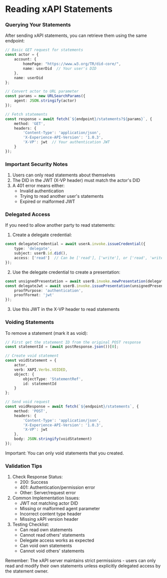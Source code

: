 # Reading xAPI Statements

### Querying Your Statements

After sending xAPI statements, you can retrieve them using the same endpoint:

```typescript
// Basic GET request for statements
const actor = {
    account: { 
        homePage: "https://www.w3.org/TR/did-core/",
        name: userDid  // Your user's DID
    },
    name: userDid
};

// Convert actor to URL parameter
const params = new URLSearchParams({ 
    agent: JSON.stringify(actor) 
});

// Fetch statements
const response = await fetch(`${endpoint}/statements?${params}`, {
    method: 'GET',
    headers: {
        'Content-Type': 'application/json',
        'X-Experience-API-Version': '1.0.3',
        'X-VP': jwt  // Your authentication JWT
    }
});
```

### Important Security Notes

1. Users can only read statements about themselves
2. The DID in the JWT (X-VP header) must match the actor's DID
3. A 401 error means either:
   * Invalid authentication
   * Trying to read another user's statements
   * Expired or malformed JWT

### Delegated Access

If you need to allow another party to read statements:

1. Create a delegate credential:

```typescript
const delegateCredential = await userA.invoke.issueCredential({
    type: 'delegate',
    subject: userB.id.did(),
    access: ['read']  // Can be ['read'], ['write'], or ['read', 'write']
});
```

2. Use the delegate credential to create a presentation:

```typescript
const unsignedPresentation = await userB.invoke.newPresentation(delegateCredential);
const delegateJwt = await userB.invoke.issuePresentation(unsignedPresentation, {
    proofPurpose: 'authentication',
    proofFormat: 'jwt'
});
```

3. Use this JWT in the X-VP header to read statements

### Voiding Statements

To remove a statement (mark it as void):

```typescript
// First get the statement ID from the original POST response
const statementId = (await postResponse.json())[0];

// Create void statement
const voidStatement = {
    actor,
    verb: XAPI.Verbs.VOIDED,
    object: { 
        objectType: 'StatementRef', 
        id: statementId 
    }
};

// Send void request
const voidResponse = await fetch(`${endpoint}/statements`, {
    method: 'POST',
    headers: {
        'Content-Type': 'application/json',
        'X-Experience-API-Version': '1.0.3',
        'X-VP': jwt
    },
    body: JSON.stringify(voidStatement)
});
```

Important: You can only void statements that you created.

### Validation Tips

1. Check Response Status:
   * 200: Success
   * 401: Authentication/permission error
   * Other: Server/request error
2. Common Implementation Issues:
   * JWT not matching actor DID
   * Missing or malformed agent parameter
   * Incorrect content type header
   * Missing xAPI version header
3. Testing Checklist:
   * Can read own statements
   * Cannot read others' statements
   * Delegate access works as expected
   * Can void own statements
   * Cannot void others' statements

Remember: The xAPI server maintains strict permissions - users can only read and modify their own statements unless explicitly delegated access by the statement owner.
